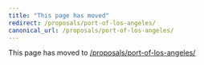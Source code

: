 ```yaml
---
title: "This page has moved"
redirect: /proposals/port-of-los-angeles/
canonical_url: /proposals/port-of-los-angeles/
---
```


This page has moved to [/proposals/port-of-los-angeles/](/proposals/port-of-los-angeles/)

